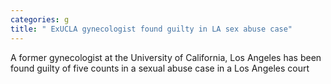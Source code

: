 ```yaml
---
categories: g
title: " ExUCLA gynecologist found guilty in LA sex abuse case"
---
```

A former gynecologist at the University of California, Los Angeles has been found guilty of five counts in a sexual abuse case in a Los Angeles court